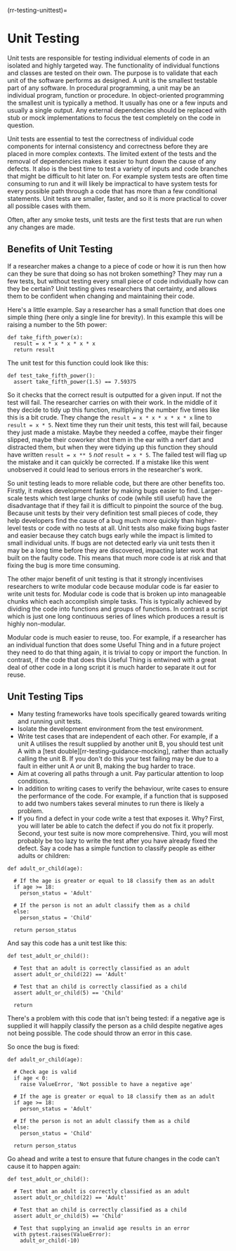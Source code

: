 (rr-testing-unittest)=
# Unit Testing

Unit tests are responsible for testing individual elements of code in an isolated and highly targeted way.
The functionality of individual functions and classes are tested on their own.
The purpose is to validate that each unit of the software performs as designed.
A unit is the smallest testable part of any software.
In procedural programming, a unit may be an individual program, function or procedure.
In object-oriented programming the smallest unit is typically a method.
It usually has one or a few inputs and usually a single output.
Any external dependencies should be replaced with stub or mock implementations to focus the test completely on the code in question.

Unit tests are essential to test the correctness of individual code components for internal consistency and correctness before they are placed in more complex contexts.
The limited extent of the tests and the removal of dependencies makes it easier to hunt down the cause of any defects.
It also is the best time to test a variety of inputs and code branches that might be difficult to hit later on.
For example system tests are often time consuming to run and it will likely be impractical to have system tests for every possible path through a code that has more than a few conditional statements.
Unit tests are smaller, faster, and so it is more practical to cover all possible cases with them.

Often, after any smoke tests, unit tests are the first tests that are run when any changes are made.

## Benefits of Unit Testing

If a researcher makes a change to a piece of code or how it is run then how can they be sure that doing so has not broken something?
They may run a few tests, but without testing every small piece of code individually how can they be certain?
Unit testing gives researchers that certainty, and allows them to be confident when changing and maintaining their code.

Here's a little example.
Say a researcher has a small function that does one simple thing (here only a single line for brevity).
In this example this will be raising a number to the 5th power:

```
def take_fifth_power(x):
  result = x * x * x * x * x
  return result
```

The unit test for this function could look like this:
```
def test_take_fifth_power():
  assert take_fifth_power(1.5) == 7.59375
```

So it checks that the correct result is outputted for a given input.
If not the test will fail.
The researcher carries on with their work.
In the middle of it they decide to tidy up this function, multiplying the number five times like this is a bit crude.
They change the `result = x * x * x * x * x` line to `result = x * 5`.
Next time they run their unit tests, this test will fail, because they just made a mistake.
Maybe they needed a coffee, maybe their finger slipped, maybe their coworker shot them in the ear with a nerf dart and distracted them, but when they were tidying up this function they should have written `result = x ** 5` *not* `result = x * 5`.
The failed test will flag up the mistake and it can quickly be corrected.
If a mistake like this went unobserved it could lead to serious errors in the researcher's work.

So unit testing leads to more reliable code, but there are other benefits too.
Firstly, it makes development faster by making bugs easier to find.
Larger-scale tests which test large chunks of code (while still useful) have the disadvantage that if they fail it is difficult to pinpoint the source of the bug.
Because unit tests by their very definition test small pieces of code, they help developers find the cause of a bug much more quickly than higher-level tests or code with no tests at all.
Unit tests also make fixing bugs faster and easier because they catch bugs early while the impact is limited to small individual units.
If bugs are not detected early via unit tests then it may be a long time before they are discovered, impacting later work that built on the faulty code.
This means that much more code is at risk and that fixing the bug is more time consuming.

The other major benefit of unit testing is that it strongly incentivises researchers to write modular code because modular code is far easier to write unit tests for.
Modular code is code that is broken up into manageable chunks which each accomplish simple tasks.
This is typically achieved by dividing the code into functions and groups of functions.
In contrast a script which is just one long continuous series of lines which produces a result is highly non-modular.

Modular code is much easier to reuse, too.
For example, if a researcher has an individual function that does some Useful Thing and in a future project they need to do that thing again, it is trivial to copy or import the function.
In contrast, if the code that does this Useful Thing is entwined with a great deal of other code in a long script it is much harder to separate it out for reuse.

## Unit Testing Tips

- Many testing frameworks have tools specifically geared towards writing and running unit tests.
- Isolate the development environment from the test environment.
- Write test cases that are independent of each other. For example, if a unit A utilises the result supplied by another unit B, you should test unit A with a [test double][rr-testing-guidance-mocking], rather than actually calling the unit B. If you don't do this your test failing may be due to a fault in either unit A *or* unit B, making the bug harder to trace.
- Aim at covering all paths through a unit. Pay particular attention to loop conditions.
- In addition to writing cases to verify the behaviour, write cases to ensure the performance of the code. For example, if a function that is supposed to add two numbers takes several minutes to run there is likely a problem.
- If you find a defect in your code write a test that exposes it. Why? First, you will later be able to catch the defect if you do not fix it properly. Second, your test suite is now more comprehensive. Third, you will most probably be too lazy to write the test after you have already fixed the defect. Say a code has a simple function to classify people as either adults or children:

```
def adult_or_child(age):

  # If the age is greater or equal to 18 classify them as an adult
  if age >= 18:
    person_status = 'Adult'

  # If the person is not an adult classify them as a child
  else:
    person_status = 'Child'

  return person_status
```

And say this code has a unit test like this:

```
def test_adult_or_child():

  # Test that an adult is correctly classified as an adult
  assert adult_or_child(22) == 'Adult'

  # Test that an child is correctly classified as a child
  assert adult_or_child(5) == 'Child'

  return
```

There's a problem with this code that isn't being tested: if a negative age is supplied it will happily classify the person as a child despite negative ages not being possible.
The code should throw an error in this case.

So once the bug is fixed:
```
def adult_or_child(age):

  # Check age is valid
  if age < 0:
    raise ValueError, 'Not possible to have a negative age'

  # If the age is greater or equal to 18 classify them as an adult
  if age >= 18:
    person_status = 'Adult'

  # If the person is not an adult classify them as a child
  else:
    person_status = 'Child'

  return person_status
```

Go ahead and write a test to ensure that future changes in the code can't cause it to happen again:
```
def test_adult_or_child():

  # Test that an adult is correctly classified as an adult
  assert adult_or_child(22) == 'Adult'

  # Test that an child is correctly classified as a child
  assert adult_or_child(5) == 'Child'

  # Test that supplying an invalid age results in an error
  with pytest.raises(ValueError):
    adult_or_child(-10)
```
